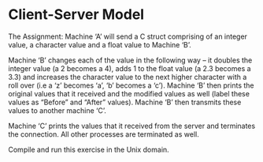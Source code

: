 # Client-Server Model

The Assignment: 
Machine ‘A’ will send a C struct comprising of an integer value, a character value and a float value to Machine ‘B’.

Machine ‘B’ changes each of the value in the following way – it doubles the integer value (a 2 becomes a 4), adds 1 to the float value (a 2.3 becomes a 3.3) and increases the character value to the next higher character with a roll over (i.e a ‘z’ becomes ‘a’, ‘b’ becomes a ‘c’). Machine ‘B’ then prints the original values that it received and the modified values as well (label these values as “Before” and “After” values). Machine ‘B’ then transmits these values to another machine ‘C’.

Machine ‘C’ prints the values that it received from the server and terminates the connection. All other processes are terminated as well.

Compile and run this exercise in the Unix domain.

